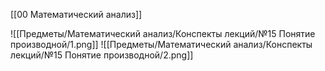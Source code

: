 [[00 Математический анализ]]

![[Предметы/Математический анализ/Конспекты лекций/№15 Понятие производной/1.png]]
![[Предметы/Математический анализ/Конспекты лекций/№15 Понятие производной/2.png]]